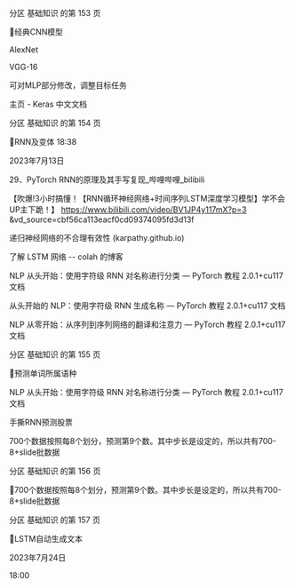 分区 基础知识 的第 153 页

经典CNN模型

AlexNet

VGG-16

可对MLP部分修改，调整目标任务

主页 - Keras 中文文档

分区 基础知识 的第 154 页

RNN及变体
18:38

2023年7月13日

29、PyTorch RNN的原理及其手写复现_哔哩哔哩_bilibili

【吹爆!3小时搞懂！【RNN循环神经网络+时间序列LSTM深度学习模型】学不会UP主下跪！】
https://www.bilibili.com/video/BV1JP4y117mX?p=3
&vd_source=cbf56ca113eacf0cd09374095fd3d13f

递归神经网络的不合理有效性 (karpathy.github.io)

了解 LSTM 网络 -- colah 的博客

NLP 从头开始：使用字符级 RNN 对名称进行分类 — PyTorch 教程 2.0.1+cu117 文档

从头开始的 NLP：使用字符级 RNN 生成名称 — PyTorch 教程 2.0.1+cu117 文档

NLP 从零开始：从序列到序列网络的翻译和注意力 — PyTorch 教程 2.0.1+cu117 文档

分区 基础知识 的第 155 页

预测单词所属语种

NLP 从头开始：使用字符级 RNN 对名称进行分类 — PyTorch 教程 2.0.1+cu117 文档

手撕RNN预测股票

700个数据按照每8个划分，预测第9个数。其中步长是设定的，所以共有700-8+slide批数据

分区 基础知识 的第 156 页

700个数据按照每8个划分，预测第9个数。其中步长是设定的，所以共有700-8+slide批数据

分区 基础知识 的第 157 页

LSTM自动生成文本

2023年7月24日

18:00